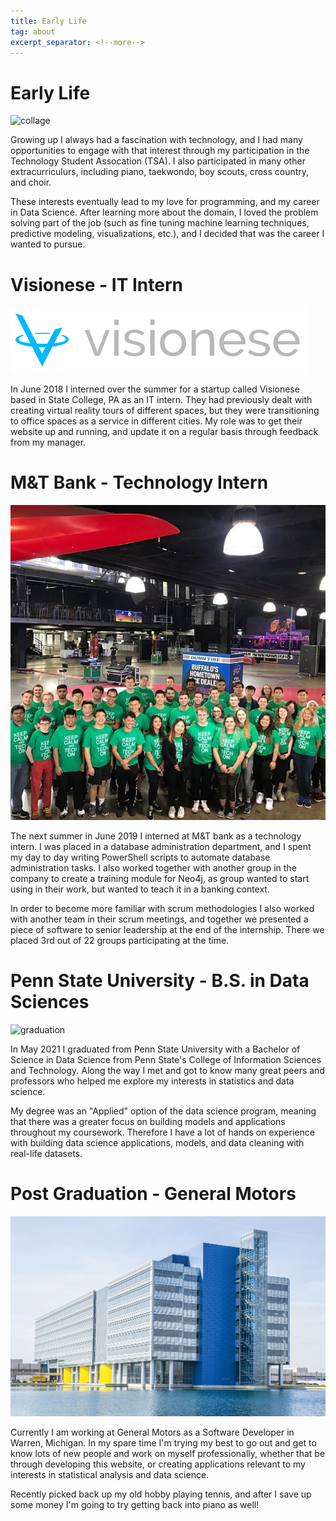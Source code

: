 ```yaml
---
title: Early Life
tag: about
excerpt_separator: <!--more-->
---
```


# Early Life

![collage](/imgs/collage.jpg)

Growing up I always had a fascination with technology, and I had many opportunities to engage with that interest through my participation in the Technology Student Assocation (TSA). I also participated in many other extracurriculurs, including piano, taekwondo, boy scouts, cross country, and choir.

These interests eventually lead to my love for programming, and my career in Data Science. After learning more about the domain, I loved the problem solving part of the job (such as fine tuning machine learning techniques, predictive modeling, visualizations, etc.), and I decided that was the career I wanted to pursue.

# Visionese - IT Intern

![visionese](/imgs/visionese.png)

In June 2018 I interned over the summer for a startup called Visionese based in State College, PA as an IT intern. They had previously dealt with creating virtual reality tours of different spaces, but they were transitioning to office spaces as a service in different cities. My role was to get their website up and running, and update it on a regular basis through feedback from my manager.

# M&T Bank - Technology Intern

![m&t](/imgs/mtbank2.jpg)

The next summer in June 2019 I interned at M&T bank as a technology intern. I was placed in a database administration department, and I spent my day to day writing PowerShell scripts to automate database administration tasks. I also worked together with another group in the company to create a training module for Neo4j, as group wanted to start using in their work, but wanted to teach it in a banking context. 

In order to become more familiar with scrum methodologies I also worked with another team in their scrum meetings, and together we presented a piece of software to senior leadership at the end of the internship. There we placed 3rd out of 22 groups participating at the time.

# Penn State University - B.S. in Data Sciences

![graduation](/imgs/graduation2.JPG)

In May 2021 I graduated from Penn State University with a Bachelor of Science in Data Science from Penn State's College of Information Sciences and Technology. Along the way I met and got to know many great peers and professors who helped me explore my interests in statistics and data science.

My degree was an "Applied" option of the data science program, meaning that there was a greater focus on building models and applications throughout my coursework. Therefore I have a lot of hands on experience with building data science applications, models, and data cleaning with real-life datasets.

# Post Graduation - General Motors

![tech center](/imgs/tech_center.jpg)

Currently I am working at General Motors as a Software Developer in Warren, Michigan. In my spare time I'm trying my best to go out and get to know lots of new people and work on myself professionally, whether that be through developing this website, or creating applications relevant to my interests in statistical analysis and data science.

Recently picked back up my old hobby playing tennis, and after I save up some money I'm going to try getting back into piano as well!

<!--more-->